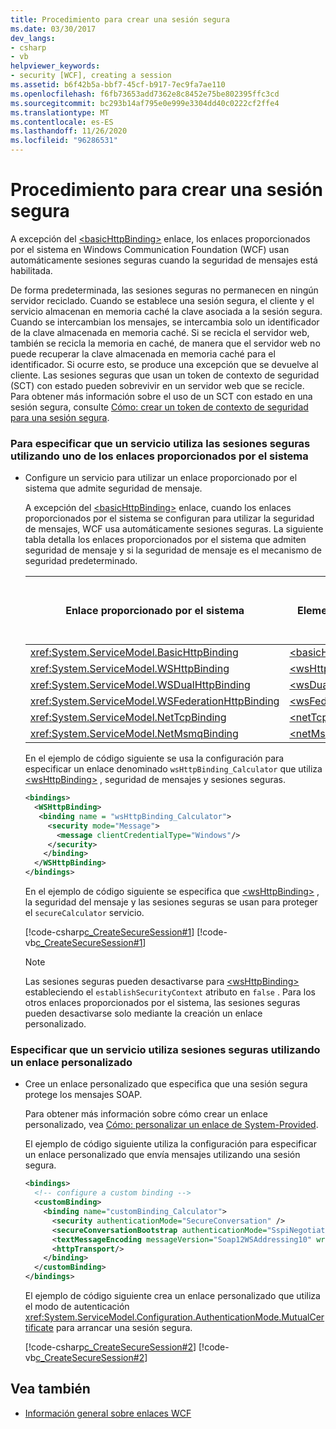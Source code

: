 ```yaml
---
title: Procedimiento para crear una sesión segura
ms.date: 03/30/2017
dev_langs:
- csharp
- vb
helpviewer_keywords:
- security [WCF], creating a session
ms.assetid: b6f42b5a-bbf7-45cf-b917-7ec9fa7ae110
ms.openlocfilehash: f6fb73653add7362e8c8452e75be802395ffc3cd
ms.sourcegitcommit: bc293b14af795e0e999e3304dd40c0222cf2ffe4
ms.translationtype: MT
ms.contentlocale: es-ES
ms.lasthandoff: 11/26/2020
ms.locfileid: "96286531"
---
```

# <a name="how-to-create-a-secure-session"></a>Procedimiento para crear una sesión segura

A excepción del [\<basicHttpBinding>](../../configure-apps/file-schema/wcf/basichttpbinding.md) enlace, los enlaces proporcionados por el sistema en Windows Communication Foundation (WCF) usan automáticamente sesiones seguras cuando la seguridad de mensajes está habilitada.  
  
 De forma predeterminada, las sesiones seguras no permanecen en ningún servidor reciclado. Cuando se establece una sesión segura, el cliente y el servicio almacenan en memoria caché la clave asociada a la sesión segura. Cuando se intercambian los mensajes, se intercambia solo un identificador de la clave almacenada en memoria caché. Si se recicla el servidor web, también se recicla la memoria en caché, de manera que el servidor web no puede recuperar la clave almacenada en memoria caché para el identificador. Si ocurre esto, se produce una excepción que se devuelve al cliente. Las sesiones seguras que usan un token de contexto de seguridad (SCT) con estado pueden sobrevivir en un servidor web que se recicle. Para obtener más información sobre el uso de un SCT con estado en una sesión segura, consulte [Cómo: crear un token de contexto de seguridad para una sesión segura](how-to-create-a-security-context-token-for-a-secure-session.md).  
  
### <a name="to-specify-that-a-service-uses-secure-sessions-by-using-one-of-the-system-provided-bindings"></a>Para especificar que un servicio utiliza las sesiones seguras utilizando uno de los enlaces proporcionados por el sistema  
  
- Configure un servicio para utilizar un enlace proporcionado por el sistema que admite seguridad de mensaje.  
  
     A excepción del [\<basicHttpBinding>](../../configure-apps/file-schema/wcf/basichttpbinding.md) enlace, cuando los enlaces proporcionados por el sistema se configuran para utilizar la seguridad de mensajes, WCF usa automáticamente sesiones seguras. La siguiente tabla detalla los enlaces proporcionados por el sistema que admiten seguridad de mensaje y si la seguridad de mensaje es el mecanismo de seguridad predeterminado.  
  
    |Enlace proporcionado por el sistema|Elemento configuración|Seguridad de mensaje activada de forma predeterminada|  
    |------------------------------|---------------------------|------------------------------------|  
    |<xref:System.ServiceModel.BasicHttpBinding>|[\<basicHttpBinding>](../../configure-apps/file-schema/wcf/basichttpbinding.md)|No|  
    |<xref:System.ServiceModel.WSHttpBinding>|[\<wsHttpBinding>](../../configure-apps/file-schema/wcf/wshttpbinding.md)|Sí|  
    |<xref:System.ServiceModel.WSDualHttpBinding>|[\<wsDualHttpBinding>](../../configure-apps/file-schema/wcf/wsdualhttpbinding.md)|Sí|  
    |<xref:System.ServiceModel.WSFederationHttpBinding>|[\<wsFederationHttpBinding>](../../configure-apps/file-schema/wcf/wsfederationhttpbinding.md)|Sí|  
    |<xref:System.ServiceModel.NetTcpBinding>|[\<netTcpBinding>](../../configure-apps/file-schema/wcf/nettcpbinding.md)|No|  
    |<xref:System.ServiceModel.NetMsmqBinding>|[\<netMsmqBinding>](../../configure-apps/file-schema/wcf/netmsmqbinding.md)|No|  
  
     En el ejemplo de código siguiente se usa la configuración para especificar un enlace denominado `wsHttpBinding_Calculator` que utiliza [\<wsHttpBinding>](../../configure-apps/file-schema/wcf/wshttpbinding.md) , seguridad de mensajes y sesiones seguras.  
  
    ```xml  
    <bindings>  
      <WSHttpBinding>  
       <binding name = "wsHttpBinding_Calculator">  
         <security mode="Message">  
           <message clientCredentialType="Windows"/>  
         </security>  
        </binding>  
      </WSHttpBinding>  
    </bindings>  
    ```  
  
     En el ejemplo de código siguiente se especifica que [\<wsHttpBinding>](../../configure-apps/file-schema/wcf/wshttpbinding.md) , la seguridad del mensaje y las sesiones seguras se usan para proteger el `secureCalculator` servicio.  
  
     [!code-csharp[c_CreateSecureSession#1](../../../../samples/snippets/csharp/VS_Snippets_CFX/c_createsecuresession/cs/secureservice.cs#1)]
     [!code-vb[c_CreateSecureSession#1](../../../../samples/snippets/visualbasic/VS_Snippets_CFX/c_createsecuresession/vb/secureservice.vb#1)]  
  
    > [!NOTE]
    > Las sesiones seguras pueden desactivarse para [\<wsHttpBinding>](../../configure-apps/file-schema/wcf/wshttpbinding.md) estableciendo el `establishSecurityContext` atributo en `false` . Para los otros enlaces proporcionados por el sistema, las sesiones seguras pueden desactivarse solo mediante la creación un enlace personalizado.  
  
### <a name="to-specify-that-a-service-uses-secure-sessions-by-using-a-custom-binding"></a>Especificar que un servicio utiliza sesiones seguras utilizando un enlace personalizado  
  
- Cree un enlace personalizado que especifica que una sesión segura protege los mensajes SOAP.  
  
     Para obtener más información sobre cómo crear un enlace personalizado, vea [Cómo: personalizar un enlace de System-Provided](../extending/how-to-customize-a-system-provided-binding.md).  
  
     El ejemplo de código siguiente utiliza la configuración para especificar un enlace personalizado que envía mensajes utilizando una sesión segura.  
  
    ```xml  
    <bindings>  
      <!-- configure a custom binding -->  
      <customBinding>  
        <binding name="customBinding_Calculator">  
          <security authenticationMode="SecureConversation" />  
          <secureConversationBootstrap authenticationMode="SspiNegotiated" />  
          <textMessageEncoding messageVersion="Soap12WSAddressing10" writeEncoding="utf-8"/>  
          <httpTransport/>  
        </binding>  
      </customBinding>  
    </bindings>  
    ```  
  
     El ejemplo de código siguiente crea un enlace personalizado que utiliza el modo de autenticación <xref:System.ServiceModel.Configuration.AuthenticationMode.MutualCertificate> para arrancar una sesión segura.  
  
     [!code-csharp[c_CreateSecureSession#2](../../../../samples/snippets/csharp/VS_Snippets_CFX/c_createsecuresession/cs/secureservice.cs#2)]
     [!code-vb[c_CreateSecureSession#2](../../../../samples/snippets/visualbasic/VS_Snippets_CFX/c_createsecuresession/vb/secureservice.vb#2)]  
  
## <a name="see-also"></a>Vea también

- [Información general sobre enlaces WCF](../bindings-overview.md)
